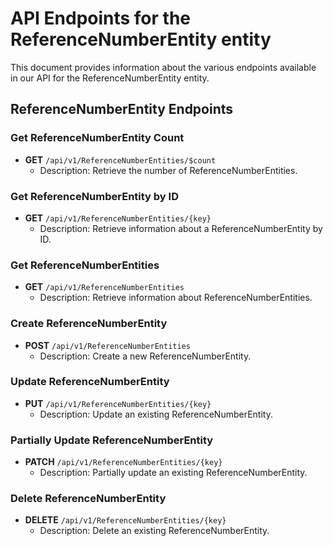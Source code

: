 # API Endpoints for the ReferenceNumberEntity entity

This document provides information about the various endpoints available in our API for the ReferenceNumberEntity entity.

## ReferenceNumberEntity Endpoints

### Get ReferenceNumberEntity Count
- **GET** `/api/v1/ReferenceNumberEntities/$count`
  - Description: Retrieve the number of ReferenceNumberEntities.

### Get ReferenceNumberEntity by ID
- **GET** `/api/v1/ReferenceNumberEntities/{key}`
  - Description: Retrieve information about a ReferenceNumberEntity by ID.
  
### Get ReferenceNumberEntities
- **GET** `/api/v1/ReferenceNumberEntities`
  - Description: Retrieve information about ReferenceNumberEntities.

### Create ReferenceNumberEntity
- **POST** `/api/v1/ReferenceNumberEntities`
  - Description: Create a new ReferenceNumberEntity.

### Update ReferenceNumberEntity
- **PUT** `/api/v1/ReferenceNumberEntities/{key}`
  - Description: Update an existing ReferenceNumberEntity.

### Partially Update ReferenceNumberEntity
- **PATCH** `/api/v1/ReferenceNumberEntities/{key}`
  - Description: Partially update an existing ReferenceNumberEntity.
 
### Delete ReferenceNumberEntity
- **DELETE** `/api/v1/ReferenceNumberEntities/{key}`
  - Description: Delete an existing ReferenceNumberEntity.

